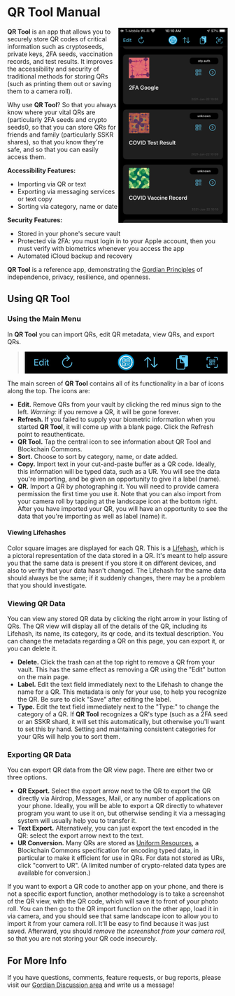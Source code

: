 # QR Tool Manual

<img src="https://raw.githubusercontent.com/BlockchainCommons/GordianQRTool-iOS/shannona-qr-docs/images/qr-list.jpeg" align="right" width=250>

**QR Tool** is an app that allows you to securely store QR codes of critical information such as cryptoseeds, private keys, 2FA seeds, vaccination records, and test results. It improves the accessibility and security of traditional methods for storing QRs (such as printing them out or saving them to a camera roll).

Why use **QR Tool**? So that you always know where your vital QRs are (particularly 2FA seeds and crypto seeds0, so that you can store QRs for friends and family (particularly SSKR shares), so that you know they're safe, and so that you can easily access them.

**Accessibility Features:**

* Importing via QR or text
* Exporting via messaging services or text copy
* Sorting via category, name or date

**Security Features:**

* Stored in your phone's secure vault
* Protected via 2FA: you must login in to your Apple account, then you must verify with biometrics whenever you access the app
* Automated iCloud backup and recovery

**QR Tool** is a reference app, demonstrating the [Gordian Principles](https://github.com/BlockchainCommons/GordianQRTool-iOS#gordian-principles) of independence, privacy, resilience, and openness.

## Using QR Tool

### Using the Main Menu

In **QR Tool** you can import QRs, edit QR metadata, view QRs, and export QRs.

<blockquote>
  <img src="https://raw.githubusercontent.com/BlockchainCommons/GordianQRTool-iOS/shannona-qr-docs/images/qr-commands.jpg" align="center" width=500>
</blockquote>

The main screen of **QR Tool** contains all of its functionality in a bar of icons along the top. The icons are:

* **Edit.** Remove QRs from your vault by clicking the red minus sign to the left. _Warning:_ if you remove a QR, it will be gone forever.
* **Refresh.** If you failed to supply your biometric information when you started **QR Tool**, it will come up with a blank page. Click the Refresh point to reauthenticate.
* **QR Tool.** Tap the central icon to see information about QR Tool and Blockchain Commons.
* **Sort.** Choose to sort by category, name, or date added.
* **Copy.** Import text in your cut-and-paste buffer as a QR code. Ideally, this information will be typed data, such as a UR. You will see the data you're importing, and be given an opportunity to give it a label (name).
* **QR.** Import a QR by photographing it. You will need to provide camera permission the first time you use it. Note that you can also import from your camera roll by tapping at the landscape icon at the bottom right. After you have imported your QR, you will have an opportunity to see the data that you're importing as well as label (name) it.

#### Viewing Lifehashes

Color square images are displayed for each QR. This is a [Lifehash](https://github.com/BlockchainCommons/bc-lifehash), which is a pictoral representation of the data stored in a QR. It's meant to help assure you that the same data is present if you store it on different devices, and also to verify that your data hasn't changed. The Lifehash for the same data should always be the same; if it suddenly changes, there may be a problem that you should investigate.

### Viewing QR Data

You can view any stored QR data by clicking the right arrow in your listing of QRs. The QR view will display all of the details of the QR, including its Lifehash, its name, its category, its qr code, and its textual description. You can change the metadata regarding a QR on this page, you can export it, or you can delete it.

* **Delete.** Click the trash can at the top right to remove a QR from your vault. This has the same effect as removing a QR using the "Edit" button on the main page.
* **Label.** Edit the text field immediately next to the Lifehash to change the name for a QR. This metadata is only for your use, to help you recognize the QR. Be sure to click "Save" after editing the label.
* **Type.** Edit the text field immediately next to the "Type:" to change the category of a QR. If **QR Tool** recognizes a QR's type (such as a 2FA seed or an SSKR shard, it will set this automatically, but otherwise you'll want to set this by hand. Setting and maintaining consistent categories for your QRs will help you to sort them. 

### Exporting QR Data

You can export QR data from the QR view page. There are either two or three options.

* **QR Export.** Select the export arrow next to the QR to export the QR directly via Airdrop, Messages, Mail, or any number of applications on your phone. Ideally, you will be able to export a QR directly to whatever program you want to use it on, but otherwise sending it via a messaging system will usually help you to transfer it.
* **Text Export.** Alternatively, you can just export the text encoded in the QR: select the export arrow next to the text.
* **UR Conversion.** Many QRs are stored as [Uniform Resources](https://github.com/BlockchainCommons/Research/blob/master/papers/bcr-2020-005-ur.md), a Blockchain Commons specification for encoding typed data, in particular to make it efficient for use in QRs. For data not stored as URs, click "convert to UR". (A limited number of crypto-related data types are available for conversion.)

If you want to export a QR code to another app on your phone, and there is not a specific export function, another methodology is to take a screenshot of the QR view, with the QR code, which will save it to front of your photo roll. You can then go to the QR import function on the other app, load it in via camera, and you should see that same landscape icon to allow you to import it from your camera roll. It'll be easy to find because it was just saved. Afterward, you should _remove the screenshot from your camera roll_, so that you are not storing your QR code insecurely.

## For More Info

If you have questions, comments, feature requests, or bug reports, please visit our [Gordian Discussion area](https://github.com/BlockchainCommons/Gordian/discussions) and write us a message!


